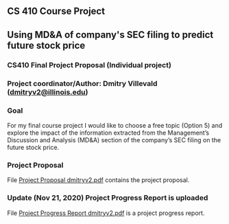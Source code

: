 ## CS 410 Course Project

## Using MD&A of company's SEC filing to predict future stock price
### CS410 Final Project Proposal (Individual project)
### Project coordinator/Author: Dmitry Villevald (dmitryv2@illinois.edu)

### Goal
For my final course project I would like to choose a free topic (Option 5) and explore the impact of the information extracted from the Management’s Discussion and Analysis (MD&A) section of the company’s SEC filing on the future stock price.

### Project Proposal
File [Project Proposal dmitryv2.pdf](https://github.com/dvillevald/CourseProject/blob/main/Project%20Proposal%20dmitryv2.pdf) contains the project proposal.

### Update (Nov 21, 2020) Project Progress Report is uploaded
File [Project Progress Report dmitryv2.pdf](https://github.com/dvillevald/CourseProject/blob/main/Project%20Proposal%20dmitryv2.pdf) is a project progress report.


